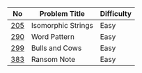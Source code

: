 No | Problem Title | Difficulty
------------ | ------------ | -------------
[205](https://leetcode.com/problems/isomorphic-strings/) | Isomorphic Strings | Easy
[290](https://leetcode.com/problems/word-pattern/) | Word Pattern | Easy
[299](https://leetcode.com/problems/bulls-and-cows/submissions/) | Bulls and Cows | Easy
[383](https://leetcode.com/problems/ransom-note/) | Ransom Note | Easy
